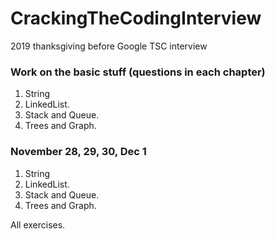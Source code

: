# CrackingTheCodingInterview
2019 thanksgiving before Google TSC interview

### Work on the basic stuff (questions in each chapter)
1. String
2. LinkedList.
3. Stack and Queue.
4. Trees and Graph.



### November 28, 29, 30, Dec 1 
1. String
2. LinkedList.
3. Stack and Queue.
4. Trees and Graph.


All exercises. 
